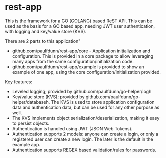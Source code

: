 # rest-app
This is the framework for a GO (GOLANG) based ReST API. This can be used as the basis for a GO based app, needing JWT user authentication, with logging and key/value store (KVS). 

There are 2 parts to this application"
* github.com/paulfdunn/rest-app/core - Application initialization and configuration. This is provided in a core package to allow leveraging many apps from the same configuration/initialization code. 
* github.com/paulfdunn/rest-app/example is provided to show an example of one app, using the core configuration/initialization provided.

Key features:
* Leveled logging; provided by github.com/paulfdunn/go-helper/logh 
* Key/value store (KVS); provided by github.com/paulfdunn/go-helper/databaseh. The KVS is used to store application configuration data and authentication data, but can be used for any other purpose as well.
* The KVS implements object serialization/deserialization, making it easy to persist objects. 
* Authentication is handled using JWT (JSON Web Tokens).
* Authentication supports 2 models: anyone can create a login, or only a registered user can create a new login. The later is the default in the example app.
* Authentication supports REGEX based validation/rules for passwords.
